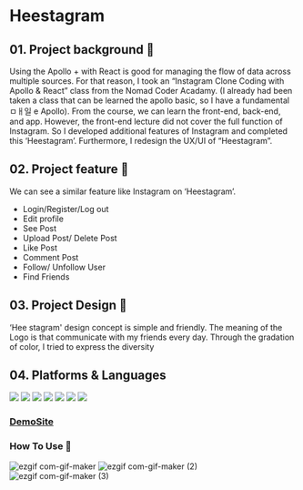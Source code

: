 # Heestagram

## 01. Project background 🔎

Using the Apollo + with React is good for managing the flow of data across multiple sources. For that reason, I  took an “Instagram Clone Coding with Apollo  & React” class from the Nomad Coder Acadamy. (I already had been taken a class that can be learned the apollo basic, so I have a fundamental ㅁㅐ일 e Apollo). From the course, we can learn the front-end, back-end, and app. However, the front-end lecture did not cover the full function of Instagram. So I developed additional features of Instagram and completed this ‘Heestagram’. Furthermore, I redesign the UX/UI of “Heestagram”. 

## 02. Project feature 📄

We can see a similar feature like Instagram on ‘Heestagram’.
- Login/Register/Log out
- Edit profile
- See Post
- Upload Post/ Delete Post
- Like Post
- Comment Post
- Follow/ Unfollow User
- Find Friends

## 03. Project Design 🎨

‘Hee stagram' design concept is simple and friendly. 
The meaning of the Logo is that communicate with my friends every day.
Through the  gradation of color, I tried to express the diversity

## 04. Platforms & Languages
<img src="https://img.shields.io/badge/JavaScript-F7DF1E?style=flat-square&logo=JavaScript&logoColor=white"/> <img src="https://img.shields.io/badge/React-61DAFB?style=flat-square&logo=React&logoColor=white"/>
<img src="https://img.shields.io/badge/Apollo GraphQL-311C87?style=flat-square&logo=Apollo GraphQL&logoColor=white"/>
<img src="https://img.shields.io/badge/Figma-F24E1E?style=flat-square&logo=Figma&logoColor=white"/>
<img src="https://img.shields.io/badge/HTML5-E34F26?style=flat-square&logo=HTML5&logoColor=white"/>
<img src="https://img.shields.io/badge/CSS3-1572B6?style=flat-square&logo=CSS3&logoColor=white"/>
<img src="https://img.shields.io/badge/styled-components-DB7093?style=flat-square&logo=styled components&logoColor=white"/>

### [DemoSite](https://heestaclone-web.netlify.app/)

### How To Use 👏
![ezgif com-gif-maker](https://user-images.githubusercontent.com/70732062/129497030-8672e638-31d2-4f5d-a9d5-448e91e005d1.gif)
![ezgif com-gif-maker (2)](https://user-images.githubusercontent.com/70732062/129497053-b6b75639-f3de-4749-b69f-9f7fd83e8686.gif)
![ezgif com-gif-maker (3)](https://user-images.githubusercontent.com/70732062/129497101-2373a028-e78b-4074-ac6f-63e13ed3239a.gif)

